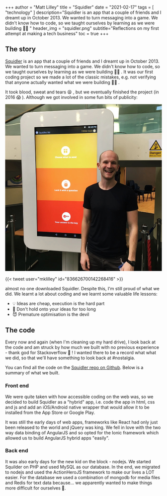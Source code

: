 +++
author = "Matt Lilley"
title = "Squidler"
date = "2021-02-17"
tags = [
    "technology"
]
description="Squidler is an app that a couple of friends and I dreamt up in October 2013. We wanted to turn messaging into a game. We didn't know how to code, so we taught ourselves by learning as we were building 👨‍💻 "
header_img = "squidler.png"
subtitle="Reflections on my first attempt at making a tech business"
toc = true
+++

## The story

[Squidler](https://web.archive.org/web/20201229152017if_/http://squidler.com/) is an app that a couple of friends and I dreamt up in October 2013. We wanted to turn messaging into a game. We didn't know how to code, so we taught ourselves by learning as we were building 👨‍💻 . It was our first coding project so we made a lot of the classic mistakes, e.g. not verifying that anyone actually wanted what we were building 🤦‍♂️ .

It took blood, sweat and tears 😫 , but we eventually finished the project (in 2016 😱 ). Although we got involved in some fun bits of publicity:

![Matt Lilley demonstrating squidler](squidler-itab.jpg "Squidler demonstration at Lambeth Academy careers fair 23/02/2017")

{{< tweet user="mklilley" id="836626700142268416" >}}

almost no one downloaded Squidler. Despite this, I'm still proud of what we did. We learnt a lot about coding and we learnt some valuable life lessons:

- 💡 Ideas are cheap, execution is the hard part
- 🙊 Don't hold onto your ideas for too long
- 😈 Premature optimisation is the devil

## The code

Every now and again (when I'm cleaning up my hard drive), I look back at the code and am struck by how much we built with no previous experience - thank god for Stackoverflow 🤣 ! I wanted there to be a record what what we did, so that we'll have something to look back at #nostalgia.

You can find all the code on the [Squidler repo on Github](https://github.com/mklilley/squidler/). Below is a summary of what we built.

### Front end

We were quite taken with how accessible coding on the web was, so we decided to build Squidler as a "hybrid" app, i.e. code the app in html, css and js and add an iOS/Android native wrapper that would allow it to be installed from the App Store or Google Play.

It was still the early days of web apps, frameworks like React had only just been released to the world and jQuery was king. We fell in love with the two way data binding of AngularJS and so opted for the Ionic framework which allowed us to build AngularJS hybrid apps "easily".

### Back end

It was also early days for the new kid on the block - nodejs. We started Squilder on PHP and used MySQL as our database. In the end, we migrated to nodejs and used the ActionHeroJS framework to make our lives a LOT easier. For the database we used a combination of mongodb for media files and Redis for text data because... we apparently wanted to make things more difficult for ourselves 🤣.
